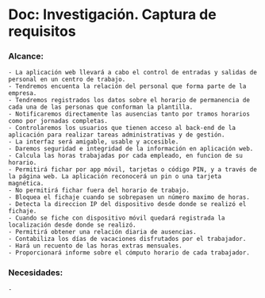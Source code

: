 # Doc: Investigación. Captura de requisitos

### Alcance:
    - La aplicación web llevará a cabo el control de entradas y salidas de personal en un centro de trabajo.
    - Tendremos encuenta la relación del personal que forma parte de la empresa.
    - Tendremos registrados los datos sobre el horario de permanencia de cada una de las personas que conforman la plantilla.
    - Notificaremos directamente las ausencias tanto por tramos horarios como por jornadas completas.
    - Controlaremos los usuarios que tienen acceso al back-end de la aplicación para realizar tareas administrativas y de gestión. 
    - La interfaz será amigable, usable y accesible.
    - Daremos seguridad e integridad de la información en aplicación web.
    - Calcula las horas trabajadas por cada empleado, en funcion de su horario.
    - Permitirá fichar por app móvil, tarjetas o código PIN, y a través de la página web. La aplicación reconocerá un pin o una tarjeta magnética.
    - No permitirá fichar fuera del horario de trabajo.
    - Bloquea el fichaje cuando se sobrepasen un número maximo de horas.
    - Detecta la direccion IP del dispositivo desde donde se realizó el fichaje.
    - Cuando se fiche con dispositivo móvil quedará registrada la localización desde donde se realizó.
    - Permitirá obtener una relación diaria de ausencias.
    - Contabiliza los días de vacaciones disfrutados por el trabajador.
    - Hará un recuento de las horas extras mensuales.
    - Proporcionará informe sobre el cómputo horario de cada trabajador.

### Necesidades:
    -    
